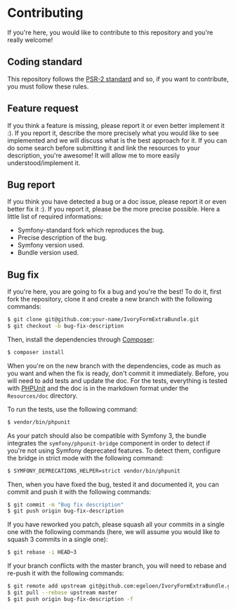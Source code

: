 # Contributing

If you're here, you would like to contribute to this repository and you're really welcome!

## Coding standard

This repository follows the [PSR-2 standard](http://www.php-fig.org/psr/psr-2/) and so, if you want to contribute,
you must follow these rules.

## Feature request

If you think a feature is missing, please report it or even better implement it :). If you report it, describe the more
precisely what you would like to see implemented and we will discuss what is the best approach for it. If you can do
some search before submitting it and link the resources to your description, you're awesome! It will allow me to more
easily understood/implement it.

## Bug report

If you think you have detected a bug or a doc issue, please report it or even better fix it :). If you report it,
please be the more precise possible. Here a little list of required informations:

 * Symfony-standard fork which reproduces the bug.
 * Precise description of the bug.
 * Symfony version used.
 * Bundle version used.

## Bug fix

If you're here, you are going to fix a bug and you're the best! To do it, first fork the repository, clone it and
create a new branch with the following commands:

``` bash
$ git clone git@github.com:your-name/IvoryFormExtraBundle.git
$ git checkout -b bug-fix-description
```

Then, install the dependencies through [Composer](https://getcomposer.org/):

``` bash
$ composer install
```

When you're on the new branch with the dependencies, code as much as you want and when the fix is ready, don't commit
it immediately. Before, you will need to add tests and update the doc. For the tests, everything is tested with
[PHPUnit](http://phpunit.de/) and the doc is in the markdown format under the `Resources/doc` directory.

To run the tests, use the following command:

``` bash
$ vendor/bin/phpunit
```

As your patch should also be compatible with Symfony 3, the bundle integrates the `symfony/phpunit-bridge` component
in order to detect if you're not using Symfony deprecated features. To detect them, configure the bridge in strict
mode with the following command:

``` bash
$ SYMFONY_DEPRECATIONS_HELPER=strict vendor/bin/phpunit
```

Then, when you have fixed the bug, tested it and documented it, you can commit and push it with the following commands:

``` bash
$ git commit -m "Bug fix description"
$ git push origin bug-fix-description
```

If you have reworked you patch, please squash all your commits in a single one with the following commands (here, we
will assume you would like to squash 3 commits in a single one):

``` bash
$ git rebase -i HEAD~3
```

If your branch conflicts with the master branch, you will need to rebase and re-push it with the following commands:

``` bash
$ git remote add upstream git@github.com:egeloen/IvoryFormExtraBundle.git
$ git pull --rebase upstream master
$ git push origin bug-fix-description -f
```
